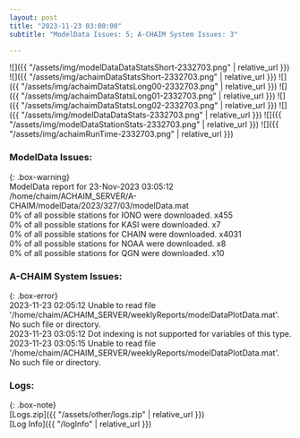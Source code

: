 ```yaml
---
layout: post
title: "2023-11-23 03:00:00"
subtitle: "ModelData Issues: 5; A-CHAIM System Issues: 3"

---
```


![]({{ "/assets/img/modelDataDataStatsShort-2332703.png" | relative_url }})
![]({{ "/assets/img/achaimDataStatsShort-2332703.png" | relative_url }})
![]({{ "/assets/img/achaimDataStatsLong00-2332703.png" | relative_url }})
![]({{ "/assets/img/achaimDataStatsLong01-2332703.png" | relative_url }})
![]({{ "/assets/img/achaimDataStatsLong02-2332703.png" | relative_url }})
![]({{ "/assets/img/modelDataDataStats-2332703.png" | relative_url }})
![]({{ "/assets/img/modelDataStationStats-2332703.png" | relative_url }})
![]({{ "/assets/img/achaimRunTime-2332703.png" | relative_url }})


### ModelData Issues:  
  
{: .box-warning}  
 ModelData report for 23-Nov-2023 03:05:12   
 /home/chaim/ACHAIM_SERVER/A-CHAIM/modelData/2023/327/03/modelData.mat   
 0% of all possible stations for IONO were downloaded. x455   
 0% of all possible stations for KASI were downloaded. x7   
 0% of all possible stations for CHAIN were downloaded. x4031   
 0% of all possible stations for NOAA were downloaded. x8   
 0% of all possible stations for QGN were downloaded. x10   
  
### A-CHAIM System Issues:  
  
{: .box-error}  
2023-11-23 02:05:12 Unable to read file '/home/chaim/ACHAIM_SERVER/weeklyReports/modelDataPlotData.mat'. No such file or directory.  
2023-11-23 03:05:12 Dot indexing is not supported for variables of this type.  
2023-11-23 03:05:15 Unable to read file '/home/chaim/ACHAIM_SERVER/weeklyReports/modelDataPlotData.mat'. No such file or directory.  

### Logs:  
  
{: .box-note}  
[Logs.zip]({{ "/assets/other/logs.zip" | relative_url }})  
[Log Info]({{ "/logInfo" | relative_url }})  
